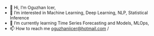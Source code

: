 - 👋 Hi, I’m Oguzhan Icer,
- 👀 I’m interested in Machine Learning, Deep Learning, NLP, Statistical Inference
- 🌱 I’m currently learning Time Series Forecasting and Models, MLOps, 
- 📫 How to reach me oguzhaniicer@hotmail.com / 

<!---
oziman-boop/oziman-boop is a ✨ special ✨ repository because its `README.md` (this file) appears on your GitHub profile.
You can click the Preview link to take a look at your changes.
--->
